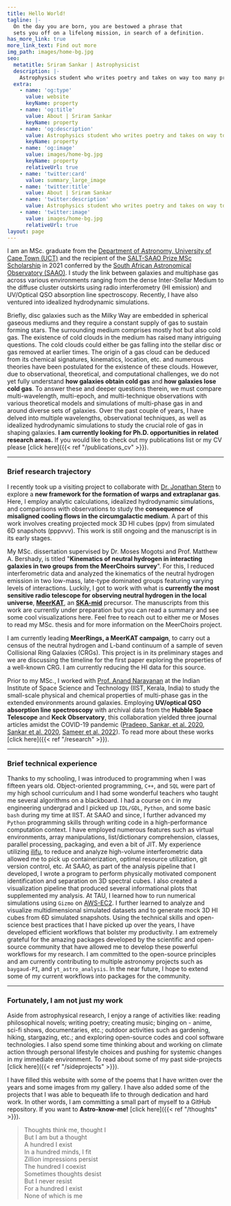 ```yaml
---
title: Hello World!
tagline: |- 
  On the day you are born, you are bestowed a phrase that
  sets you off on a lifelong mission, in search of a definition. 
has_more_link: true
more_link_text: Find out more
img_path: images/home-bg.jpg
seo:
  metatitle: Sriram Sankar | Astrophysicist
  description: |-
    Astrophysics student who writes poetry and takes on way too many projects. 
  extra:
    - name: 'og:type'
      value: website
      keyName: property
    - name: 'og:title'
      value: About | Sriram Sankar
      keyName: property
    - name: 'og:description'
      value: Astrophysics student who writes poetry and takes on way too many projects. 
      keyName: property
    - name: 'og:image'
      value: images/home-bg.jpg
      keyName: property
      relativeUrl: true
    - name: 'twitter:card'
      value: summary_large_image
    - name: 'twitter:title'
      value: About | Sriram Sankar
    - name: 'twitter:description'
      value: Astrophysics student who writes poetry and takes on way too many projects. 
    - name: 'twitter:image'
      value: images/home-bg.jpg
      relativeUrl: true
layout: page
---
```


I am an MSc. graduate from the [Department of Astronomy, University of Cape Town (UCT)](https://science.uct.ac.za/department-astronomy) and the recipient of the [SALT-SAAO Prize MSc Scholarship](https://www.saao.ac.za/salt-saao-prize-scholarship/) in 2021 conferred by the [South African Astronomical Observatory (SAAO)](https://www.saao.ac.za/). I study the link between galaxies and multiphase gas across various environments ranging from the dense Inter-Stellar Medium to the diffuse cluster outskirts using radio interferometry (HI emission) and UV/Optical QSO absorption line spectroscopy. Recently, I have also ventured into idealized hydrodynamic simulations.

Briefly, disc galaxies such as the Milky Way are embedded in spherical gaseous mediums and they require a constant supply of gas to sustain forming stars. The surrounding medium comprises mostly hot but also cold gas. The existence of cold clouds in the medium has raised many intriguing questions. The cold clouds could either be gas falling into the stellar disc or gas removed at earlier times. The origin of a gas cloud can be deduced from its chemical signatures, kinematics, location, etc. and numerous theories have been postulated for the existence of these clouds. However, due to observational, theoretical, and computational challenges, we do not yet fully understand **how galaxies obtain cold gas** and **how galaxies lose cold gas**. To answer these and deeper questions therein, we must compare multi-wavelength, multi-epoch, and multi-technique observations with various theoretical models and simulations of multi-phase gas in and around diverse sets of galaxies. Over the past couple of years, I have delved into multiple wavelengths, observational techniques, as well as idealized hydrodynamic simulations to study the crucial role of gas in shaping galaxies. **I am currently looking for Ph.D. opportunities in related research areas.** If you would like to check out my publications list or my CV please [click here]({{< ref "/publications_cv" >}}).

---

### Brief research trajectory

I recently took up a visiting project to collaborate with [Dr. Jonathan Stern](https://www.sternjon.sites.tau.ac.il/) to explore a **new framework for the formation of warps and extraplanar gas**. Here, I employ analytic calculations, idealized hydrodynamic simulations, and comparisons with observations to study the **consequence of misaligned cooling flows in the circumgalactic medium**. A part of this work involves creating projected mock 3D HI cubes (ppv) from simulated 6D snapshots (pppvvv). This work is still ongoing and the manuscript is in its early stages.

My MSc. dissertation supervised by Dr. Moses Mogotsi and Prof. Matthew A. Bershady, is titled "**Kinematics of neutral hydrogen in interacting galaxies in two groups from the MeerChoirs survey**". For this, I reduced interferometric data and analyzed the kinematics of the neutral hydrogen emission in two low-mass, late-type dominated groups featuring varying levels of interactions. Luckily, I got to work with what is **currently the most sensitive radio telescope for observing neutral hydrogen in the local universe**, [**MeerKAT**](https://en.wikipedia.org/wiki/MeerKAT), an [**SKA-mid**](https://www.skao.int/en/explore/telescopes/ska-mid) precursor. The manuscripts from this work are currently under preparation but you can read a summary and see some cool visualizations here. Feel free to reach out to either me or Moses to read my MSc. thesis and for more information on the MeerChoirs project.

I am currently leading **MeerRings, a MeerKAT campaign**, to carry out a census of the neutral hydrogen and L-band continuum of a sample of seven Collisional Ring Galaxies (CRGs). This project is in its preliminary stages and we are discussing the timeline for the first paper exploring the properties of a well-known CRG. I am currently reducing the HI data for this source.

Prior to my MSc., I worked with [Prof. Anand Narayanan](https://www.iist.ac.in/ess/anand) at the Indian Institute of Space Science and Technology (IIST, Kerala, India) to study the small-scale physical and chemical properties of multi-phase gas in the extended environments around galaxies. Employing **UV/optical QSO absorption line spectroscopy** with archival data from the **Hubble Space Telescope** and **Keck Observatory**, this collaboration yielded three journal articles amidst the COVID-19 pandemic ([Pradeep, Sankar, et al. 2020](https://ui.adsabs.harvard.edu/abs/2020MNRAS.493..250P/abstract), [Sankar et al. 2020](https://ui.adsabs.harvard.edu/abs/2020MNRAS.498.4864S/abstract), [Sameer et al. 2022](https://ui.adsabs.harvard.edu/abs/2022MNRAS.510.5796S/abstract)). To read more about these works [click here]({{< ref "/research" >}}).

---

### Brief technical experience

Thanks to my schooling, I was introduced to programming when I was fifteen years old. Object-oriented programming, `C++`, and `SQL` were part of my high school curriculum and I had some wonderful teachers who taught me several algorithms on a blackboard. I had a course on `C` in my engineering undergrad and I picked up `IDL/GDL`, `Python`, and some basic `bash` during my time at IIST. At SAAO and since, I further advanced my `Python` programming skills through writing code in a high-performance computation context. I have employed numerous features such as virtual environments, array manipulations, list/dictionary comprehension, classes, parallel processing, packaging, and even a bit of JIT. My experience utilizing [ilifu](https://www.ilifu.ac.za/), to reduce and analyze high-volume interferometric data allowed me to pick up containerization, optimal resource utilization, git version control, etc. At SAAO, as part of the analysis pipeline that I developed, I wrote a program to perform physically motivated component identification and separation on 3D spectral cubes. I also created a visualization pipeline that produced several informational plots that supplemented my analysis. At TAU, I learned how to run numerical simulations using `Gizmo` on [AWS-EC2](https://docs.aws.amazon.com/AWSEC2/latest/UserGuide/concepts.html). I further learned to analyze and visualize multidimensional simulated datasets and to generate mock 3D HI cubes from 6D simulated snapshots. Using the technical skills and open-science best practices that I have picked up over the years, I have developed efficient workflows that bolster my productivity. I am extremely grateful for the amazing packages developed by the scientific and open-source community that have allowed me to develop these powerful workflows for my research. I am committed to the open-source principles and am currently contributing to multiple astronomy projects such as `baygaud-PI`, and `yt_astro_analysis`. In the near future, I hope to extend some of my current workflows into packages for the community. 

---

### Fortunately, I am not just my work

Aside from astrophysical research, I enjoy a range of activities like: reading philosophical novels; writing poetry; creating music; binging on - anime, sci-fi shows, documentaries, etc.; outdoor activities such as gardening, hiking, stargazing, etc.; and exploring open-source codes and cool software technologies. I also spend some time thinking about and working on climate action through personal lifestyle choices and pushing for systemic changes in my immediate environment. To read about some of my past side-projects [click here]({{< ref "/sideprojects" >}}).

I have filled this website with some of the poems that I have written over the years and some images from my gallery. I have also added some of the projects that I was able to bequeath life to through dedication and hard work. In other words, I am committing a small part of myself to a GitHub repository. If you want to **Astro-know-me!** [click here]({{< ref "/thoughts" >}}).

> Thoughts think me, thought I   
But I am but a thought  
A hundred I exist  
In a hundred minds, I fit  
Zillion impressions persist  
The hundred I coexist  
Sometimes thoughts desist  
But I never resist  
For a hundred I exist  
None of which is me   

<!---
I started with a Stackbit v1 theme but heavily modified it for my purpose (stackbit v2 platform is looking great, I highly recommend it).
--->
